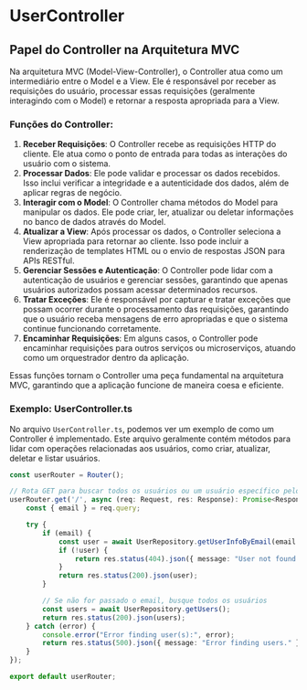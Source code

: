 # UserController

## Papel do Controller na Arquitetura MVC

Na arquitetura MVC (Model-View-Controller), o Controller atua como um intermediário entre o Model e a View. Ele é responsável por receber as requisições do usuário, processar essas requisições (geralmente interagindo com o Model) e retornar a resposta apropriada para a View.

### Funções do Controller:

1. **Receber Requisições**: O Controller recebe as requisições HTTP do cliente. Ele atua como o ponto de entrada para todas as interações do usuário com o sistema.
2. **Processar Dados**: Ele pode validar e processar os dados recebidos. Isso inclui verificar a integridade e a autenticidade dos dados, além de aplicar regras de negócio.
3. **Interagir com o Model**: O Controller chama métodos do Model para manipular os dados. Ele pode criar, ler, atualizar ou deletar informações no banco de dados através do Model.
4. **Atualizar a View**: Após processar os dados, o Controller seleciona a View apropriada para retornar ao cliente. Isso pode incluir a renderização de templates HTML ou o envio de respostas JSON para APIs RESTful.
5. **Gerenciar Sessões e Autenticação**: O Controller pode lidar com a autenticação de usuários e gerenciar sessões, garantindo que apenas usuários autorizados possam acessar determinados recursos.
6. **Tratar Exceções**: Ele é responsável por capturar e tratar exceções que possam ocorrer durante o processamento das requisições, garantindo que o usuário receba mensagens de erro apropriadas e que o sistema continue funcionando corretamente.
7. **Encaminhar Requisições**: Em alguns casos, o Controller pode encaminhar requisições para outros serviços ou microserviços, atuando como um orquestrador dentro da aplicação.

Essas funções tornam o Controller uma peça fundamental na arquitetura MVC, garantindo que a aplicação funcione de maneira coesa e eficiente.

### Exemplo: UserController.ts

No arquivo `UserController.ts`, podemos ver um exemplo de como um Controller é implementado. Este arquivo geralmente contém métodos para lidar com operações relacionadas aos usuários, como criar, atualizar, deletar e listar usuários.

```typescript
const userRouter = Router();

// Rota GET para buscar todos os usuários ou um usuário específico pelo email
userRouter.get('/', async (req: Request, res: Response): Promise<Response> => {
    const { email } = req.query;

    try {
        if (email) {
            const user = await UserRepository.getUserInfoByEmail(email as string);
            if (!user) {
                return res.status(404).json({ message: "User not found." });
            }
            return res.status(200).json(user);
        }

        // Se não for passado o email, busque todos os usuários
        const users = await UserRepository.getUsers();
        return res.status(200).json(users);
    } catch (error) {
        console.error("Error finding user(s):", error);
        return res.status(500).json({ message: "Error finding users." });
    }
});

export default userRouter;
```
